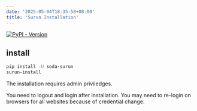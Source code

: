 ```yaml
---
date: '2025-05-04T18:35:58+08:00'
title: 'Surun Installation'
---
```


<a href="https://pypi.org/project/soda-surun/">
    <img alt="PyPI - Version" src="https://img.shields.io/pypi/v/soda-surun">
</a>

## install

```bash
pip install -U soda-surun
surun-install
```
The installation requires admin priviledges.

You need to logout and login after installation.
You may need to re-login on browsers for all websites because of credential change.
